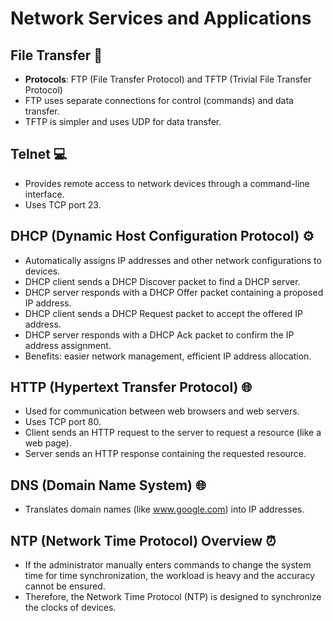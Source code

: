 # Network Services and Applications

## File Transfer 📁
- **Protocols**: FTP (File Transfer Protocol) and TFTP (Trivial File Transfer Protocol)
- FTP uses separate connections for control (commands) and data transfer.
- TFTP is simpler and uses UDP for data transfer.

## Telnet 💻
- Provides remote access to network devices through a command-line interface.
- Uses TCP port 23.

## DHCP (Dynamic Host Configuration Protocol) ⚙️
- Automatically assigns IP addresses and other network configurations to devices.
- DHCP client sends a DHCP Discover packet to find a DHCP server.
- DHCP server responds with a DHCP Offer packet containing a proposed IP address.
- DHCP client sends a DHCP Request packet to accept the offered IP address.
- DHCP server responds with a DHCP Ack packet to confirm the IP address assignment.
- Benefits: easier network management, efficient IP address allocation.

## HTTP (Hypertext Transfer Protocol) 🌐
- Used for communication between web browsers and web servers.
- Uses TCP port 80.
- Client sends an HTTP request to the server to request a resource (like a web page).
- Server sends an HTTP response containing the requested resource.

## DNS (Domain Name System) 🌐
- Translates domain names (like www.google.com) into IP addresses.

## NTP (Network Time Protocol) Overview ⏰
- If the administrator manually enters commands to change the system time for time synchronization, the workload is heavy and the accuracy cannot be ensured.
- Therefore, the Network Time Protocol (NTP) is designed to synchronize the clocks of devices.